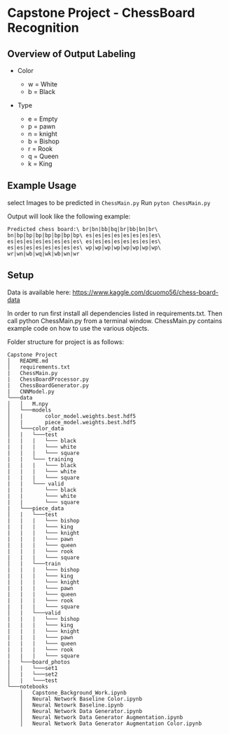 # Capstone Project - ChessBoard Recognition

## Overview of Output Labeling

* Color
    * w = White
    * b = Black

* Type
    * e = Empty
    * p = pawn
    * n = knight
    * b = Bishop
    * r = Rook
    * q = Queen
    * k = King


## Example Usage

select Images to be predicted in `ChessMain.py`
Run `pyton ChessMain.py`

Output will look like the following example:

`Predicted chess board:\
br|bn|bb|bq|br|bb|bn|br\
bn|bp|bp|bp|bp|bp|bp|bp\
es|es|es|es|es|es|es|es\
es|es|es|es|es|es|es|es\
es|es|es|es|es|es|es|es\
es|es|es|es|es|es|es|es\
wp|wp|wp|wp|wp|wp|wp|wp\
wr|wn|wb|wq|wk|wb|wn|wr`

## Setup

Data is available here: https://www.kaggle.com/dcuomo56/chess-board-data

In order to run first install all dependencies listed in requirements.txt. Then call python ChessMain.py from a terminal window. ChessMain.py contains example code on how to use the various objects. 

Folder structure for project is as follows:
```
Capstone Project
│   README.md
│   requirements.txt
|	ChessMain.py
|	ChessBoardProcessor.py
|	ChessBoardGenerator.py
|	CNNModel.py    
└───data
│   │   M.npy
│   └───models
│   |    	color_model.weights.best.hdf5
│   |    	piece_model.weights.best.hdf5
│   └───color_data
│   |   └───test
|	|	|	└─── black
|	|	|	└─── white
|	|	|	└─── square
|	|	└─── training
|	|	|	└─── black
|	|	|	└─── white
|	|	|	└─── square
|	|	└─── valid
|	|		└─── black
|	|		└─── white
|	|		└─── square
|	└───piece_data
│   |   └───test
|	|	|	└─── bishop
|	|	|	└─── king
|	|	|	└─── knight
|	|	|	└─── pawn
|	|	|	└─── queen
|	|	|	└─── rook
|	|	|	└─── square
│   |   └───train
|	|	|	└─── bishop
|	|	|	└─── king
|	|	|	└─── knight
|	|	|	└─── pawn
|	|	|	└─── queen
|	|	|	└─── rook
|	|	|	└─── square
│   |   └───valid
|	|	|	└─── bishop
|	|	|	└─── king
|	|	|	└─── knight
|	|	|	└─── pawn
|	|	|	└─── queen
|	|	|	└─── rook
|	|	|	└─── square
|	└───board_photos
│   |   └───set1
│   |   └───set2
│   |   └───test
└───notebooks
    │   Capstone_Background_Work.ipynb
    │   Neural Network Baseline Color.ipynb
    │   Neural Netowrk Baseline.ipynb
    │   Neural Network Data Generator.ipynb
    │   Neural Network Data Generator Augmentation.ipynb
    │   Neural Network Data Generator Augmentation Color.ipynb
```
